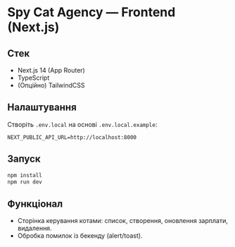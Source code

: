 # Spy Cat Agency — Frontend (Next.js)

## Стек
- Next.js 14 (App Router)
- TypeScript
- (Опційно) TailwindCSS

## Налаштування
Створіть `.env.local` на основі `.env.local.example`:
```
NEXT_PUBLIC_API_URL=http://localhost:8000
```

## Запуск
```bash
npm install
npm run dev
```

## Функціонал
- Сторінка керування котами: список, створення, оновлення зарплати, видалення.
- Обробка помилок із бекенду (alert/toast).

